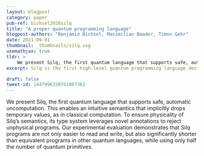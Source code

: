 ```yaml
---
layout: blogpost
category: paper
pub-ref: bichsel2020silq
title: "A proper quantum programming language"
blogpost-authors: "Benjamin Bichsel, Maximilian Baader, Timon Gehr"
date: 2021-09-01
thumbnail: _thumbnails/silq.svg
usemathjax: true
tldr: >
    We present Silq, the first quantum language that supports safe, automatic uncomputation. This enables an intuitive semantics that implicitly drops temporary values, as in classical computation. To ensure physicality of Silq’s semantics, its type system leverages novel annotations to reject unphysical programs. Our experimental evaluation demonstrates that Silq programs are not only easier to read and write, but also significantly shorter than equivalent programs in other quantum languages, while using only half the number of quantum primitives.
excerpt: Silq is the first high-level quantum programming language designed for safety and convenience.

draft: false
tweet-id: 1447996320741007362
---
```


We present Silq, the first quantum language that supports safe, automatic uncomputation. This enables an intuitive semantics that implicitly drops temporary values, as in classical computation. To ensure physicality of Silq’s semantics, its type system leverages novel annotations to reject unphysical programs. Our experimental evaluation demonstrates that Silq programs are not only easier to read and write, but also significantly shorter than equivalent programs in other quantum languages, while using only half the number of quantum primitives.